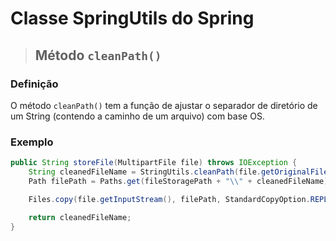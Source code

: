 # Classe SpringUtils do Spring

> ## **Método `cleanPath()`**

### **Definição**

O método `cleanPath()` tem a função de ajustar o separador de diretório de um String (contendo a caminho de um arquivo) com base OS.

### **Exemplo**

```java
public String storeFile(MultipartFile file) throws IOException {
    String cleanedFileName = StringUtils.cleanPath(file.getOriginalFilename());
    Path filePath = Paths.get(fileStoragePath + "\\" + cleanedFileName);

    Files.copy(file.getInputStream(), filePath, StandardCopyOption.REPLACE_EXISTING);

    return cleanedFileName;
}
```